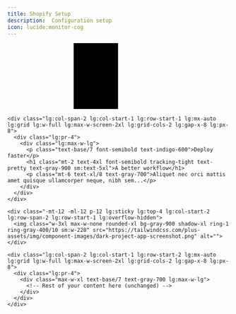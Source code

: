 ```yaml
---
title: Shopify Setup
description:  Configuration setup
icon: lucide:monitor-cog
---
```


<div class="relative isolate overflow-hidden bg-white px-6 py-24 sm:py-32 lg:overflow-visible lg:px-0">
  <div class="absolute inset-0 -z-10 overflow-hidden">
    <svg class="absolute top-0 left-[max(50%,25rem)] h-256 w-512 -translate-x-1/2 mask-[radial-gradient(64rem_64rem_at_top,white,transparent)] stroke-gray-200" aria-hidden="true">
      <defs>
        <pattern id="e813992c-7d03-4cc4-a2bd-151760b470a0" width="200" height="200" x="50%" y="-1" patternUnits="userSpaceOnUse">
          <path d="M100 200V.5M.5 .5H200" fill="none" />
        </pattern>
      </defs>
      <svg x="50%" y="-1" class="overflow-visible fill-gray-50">
        <path d="M-100.5 0h201v201h-201Z M699.5 0h201v201h-201Z M499.5 400h201v201h-201Z M-300.5 600h201v201h-201Z" stroke-width="0" />
      </svg>
      <rect width="100%" height="100%" stroke-width="0" fill="url(#e813992c-7d03-4cc4-a2bd-151760b470a0)" />
    </svg>
  </div>

  <!-- Wider screen layout by increasing max-width -->
  <div class="mx-auto grid w-full max-w-screen-2xl grid-cols-1 gap-x-8 gap-y-16 lg:mx-0 lg:grid-cols-2 lg:items-start lg:gap-y-10 px-4 lg:px-8">
    
    <div class="lg:col-span-2 lg:col-start-1 lg:row-start-1 lg:mx-auto lg:grid lg:w-full lg:max-w-screen-2xl lg:grid-cols-2 lg:gap-x-8 lg:px-8">
      <div class="lg:pr-4">
        <div class="lg:max-w-lg">
          <p class="text-base/7 font-semibold text-indigo-600">Deploy faster</p>
          <h1 class="mt-2 text-4xl font-semibold tracking-tight text-pretty text-gray-900 sm:text-5xl">A better workflow</h1>
          <p class="mt-6 text-xl/8 text-gray-700">Aliquet nec orci mattis amet quisque ullamcorper neque, nibh sem...</p>
        </div>
      </div>
    </div>

    <div class="-mt-12 -ml-12 p-12 lg:sticky lg:top-4 lg:col-start-2 lg:row-span-2 lg:row-start-1 lg:overflow-hidden">
      <img class="w-3xl max-w-none rounded-xl bg-gray-900 shadow-xl ring-1 ring-gray-400/10 sm:w-228" src="https://tailwindcss.com/plus-assets/img/component-images/dark-project-app-screenshot.png" alt="">
    </div>

    <div class="lg:col-span-2 lg:col-start-1 lg:row-start-2 lg:mx-auto lg:grid lg:w-full lg:max-w-screen-2xl lg:grid-cols-2 lg:gap-x-8 lg:px-8">
      <div class="lg:pr-4">
        <div class="max-w-xl text-base/7 text-gray-700 lg:max-w-lg">
          <!-- Rest of your content here (unchanged) -->
        </div>
      </div>
    </div>
  </div>
</div>


